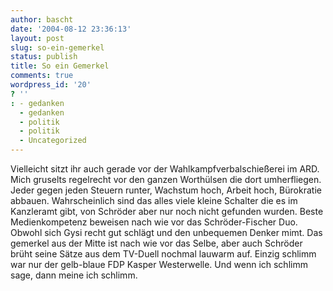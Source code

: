 ```yaml
---
author: bascht
date: '2004-08-12 23:36:13'
layout: post
slug: so-ein-gemerkel
status: publish
title: So ein Gemerkel
comments: true
wordpress_id: '20'
? ''
: - gedanken
  - gedanken
  - politik
  - politik
  - Uncategorized
---
```


Vielleicht sitzt ihr auch gerade vor der Wahlkampfverbalschießerei
im ARD. Mich gruselts regelrecht vor den ganzen Worthülsen die dort
umherfliegen. Jeder gegen jeden Steuern runter, Wachstum hoch,
Arbeit hoch, Bürokratie abbauen. Wahrscheinlich sind das alles
viele kleine Schalter die es im Kanzleramt gibt, von Schröder aber
nur noch nicht gefunden wurden. Beste Medienkompetenz beweisen nach
wie vor das Schröder-Fischer Duo. Obwohl sich Gysi recht gut
schlägt und den unbequemen Denker mimt. Das gemerkel aus der Mitte
ist nach wie vor das Selbe, aber auch Schröder brüht seine Sätze
aus dem TV-Duell nochmal lauwarm auf. Einzig schlimm war nur der
gelb-blaue FDP Kasper Westerwelle. Und wenn ich schlimm sage, dann
meine ich schlimm.


